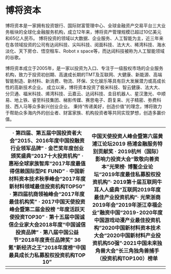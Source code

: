 # 

# 博将资本

博将资本是一家拥有投资银行、国际财富管理中心、全球金融资产交易平台三大业务板块的全球化金融服务机构，成立12年来，博将资产管理规模已超过10亿美元和65亿人民币。 博将投资的领域以大数据、企业服务、人工智能为主，近三年来在各领域投资的公司有达闼科技、尖叫科技、阅面科技、法大大、稀湾科技、海水淡化、天下房仓、悟空租车、Robot x space等，而达闼科技被称为人工智能领域的谷歌。

博将资本成立于2005年，是一家以投资为入口、专注于一级股权市场的企业服务机构，致力于投资初创期、高速成长期的TMT及互联网、大健康、新能源、高端智能制造、新材料、新消费、物流、环保、文化娱乐等具有巨大发展潜力或高成长性的高新技术企业。
成立以来，博将资本投资了极米科技、智云健康、法大大、分贝通、福米科技、烯湾科技、云嘉云、达闼科技、圭目机器人、星汉激光、中顺易、地上铁、睿至科技集团、梯影传媒、赛思电子、蔚复来、光子精密、弥费科技、西人马等众多新兴创业企业。
秉持“传递美好，创造价值”的理念，博将致力于帮助众多海内外的创业者、财富家族、机构投资者等共同实现梦想，创造多赢价值。

| · 第四届、第五届中国投资者大会“2015、2016年度中国投融资行业领军品牌” · 金芒奖年度创业颁奖盛典“2017十大投资机构” · 惠裕全球家族智库“2017年度最值得信赖国际型PE FUND” · 中国新材料资本技术秋季峰会“2017年度新材料领域最佳投资机构TOP50” · 第四届杭商领袖峰会“2017年度最佳机构奖” · 2017中国天使投资峰会暨第二届金投榜 “年度活跃天使投资TOP30” · 第十五届中国诚信企业家大会2018年度“中国诚信投资品牌” · 第八届中国公益节“2018年度责任品牌奖” 36氪“新经济之王”2018年度榜“中国最具成长力私募股权投资机构TOP 10” | 中国天使投资人峰会暨第六届黄浦江论坛2019 杨浦金融服务特别贡献奖 · 2019杭州（国际）影响力投资大会“致敬向善资本”光荣榜· 博鳌企业论坛“2019年度最佳私募股权投资机构”· 2019第十届互联网牛耳人人盛典“互联网2019年度最佳产业投资机构”· 光荣浙商2019年会“2019年浙江幸福企业”融资中国“2019-2020年度中国游戏动漫产业最佳投资机构”2020中国新材料资本技术大会“2020中国新材料产业投资机构50强”·2021中国未来独角兽大会“长三角独角兽捕手（投资机构TOP100）榜单 |
| ------------------------------------------------------------ | ------------------------------------------------------------ |
|                                                              |                                                              |


